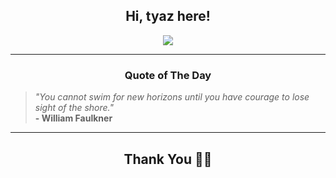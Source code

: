 <h2 align="center"> Hi, tyaz here!</h2>

<p align="center">
<a href="https://github.com/tyazx" alt="github streak"><img src="https://dvst-streak.herokuapp.com/?user=tyazx&theme=tokyonight&fire=DD472C"></a>
</p>

<hr>
<h3 align="center">Quote of The Day</h3>
<p align="center">
<blockquote>
<i>"You cannot swim for new horizons until you have courage to lose sight of the shore."</i>
<br>
<b>- William Faulkner</b>
</blockquote>
</p>


<hr>
<h2 align="center">Thank You 🙏🏼</h2>
